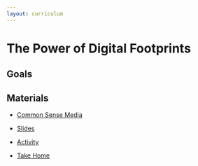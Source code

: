 ```yaml
---
layout: curriculum
---
```


# The Power of Digital Footprints

## Goals



## Materials

* [Common Sense Media](https://www.commonsense.org/education/digital-citizenship/lesson/the-power-of-digital-footprints)

* [Slides]()

* [Activity]()

* [Take Home]()


